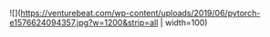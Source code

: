 ![](https://venturebeat.com/wp-content/uploads/2019/06/pytorch-e1576624094357.jpg?w=1200&strip=all | width=100)
